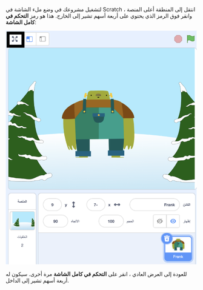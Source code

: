 لتشغيل مشروعك في وضع ملء الشاشة في Scratch ، انتقل إلى المنطقة أعلى المنصة وانقر فوق الرمز الذي يحتوي على أربعة أسهم تشير إلى الخارج. هذا هو رمز **التحكم في كامل الشاشة**:

![تم تمييز رمز "التحكم في ملء الشاشة" أعلى المنصة باتجاه الزاوية اليمنى.](images/fullscreen_frank.png)

للعودة إلى العرض العادي ، انقر على **التحكم في كامل الشاشة** مرة أخرى. سيكون له أربعة أسهم تشير إلى الداخل.

